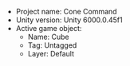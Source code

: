 <!-- UNITY CODE ASSIST INSTRUCTIONS START -->
- Project name: Cone Command
- Unity version: Unity 6000.0.45f1
- Active game object:
  - Name: Cube
  - Tag: Untagged
  - Layer: Default
<!-- UNITY CODE ASSIST INSTRUCTIONS END -->
